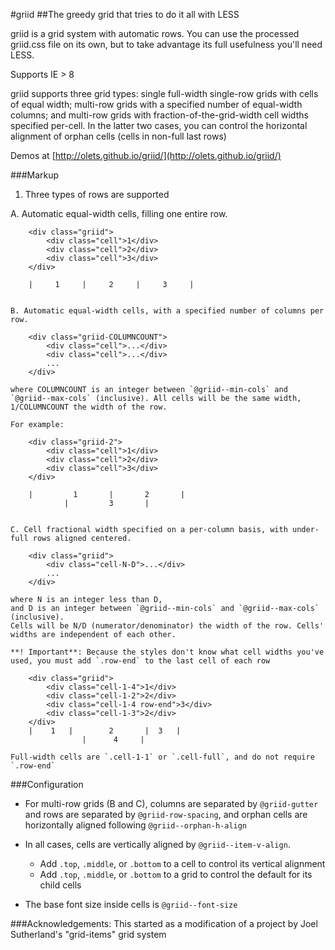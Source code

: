 #griid
##The greedy grid that tries to do it all with LESS

griid is a grid system with automatic rows. You can use the processed griid.css file on its own, but to take advantage its full usefulness you'll need LESS.

Supports IE > 8

griid supports three grid types: single full-width single-row grids  with cells of equal width; multi-row grids with a specified number of equal-width columns; and multi-row grids with fraction-of-the-grid-width cell widths specified per-cell. In the latter two cases, you can control the horizontal alignment of orphan cells (cells in non-full last rows)

Demos at [http://olets.github.io/griid/](http://olets.github.io/griid/)

###Markup

1. Three types of rows are supported

  A.	Automatic equal-width cells, filling one entire row.

		<div class="griid">
			<div class="cell">1</div>
			<div class="cell">2</div>
			<div class="cell">3</div>
		</div>
	
		|     1     |     2     |     3     |


	B. Automatic equal-width cells, with a specified number of columns per row.

		<div class="griid-COLUMNCOUNT">
			<div class="cell">...</div>
			<div class="cell">...</div>
			...
		</div>

	where COLUMNCOUNT is an integer between `@griid--min-cols` and `@griid--max-cols` (inclusive). All cells will be the same width, 1/COLUMNCOUNT the width of the row.

	For example:

		<div class="griid-2">
			<div class="cell">1</div>
			<div class="cell">2</div>
			<div class="cell">3</div>
		</div>
	
		|		  1		  |		  2		  |
				|		  3		  |


	C. Cell fractional width specified on a per-column basis, with under-full rows aligned centered.

		<div class="griid">
			<div class="cell-N-D">...</div>
			...
		</div>

	where N is an integer less than D,
	and D is an integer between `@griid--min-cols` and `@griid--max-cols` (inclusive).
	Cells will be N/D (numerator/denominator) the width of the row. Cells' widths are independent of each other.

	**! Important**: Because the styles don't know what cell widths you've used, you must add `.row-end` to the last cell of each row

		<div class="griid">
			<div class="cell-1-4">1</div>
			<div class="cell-1-2">2</div>
			<div class="cell-1-4 row-end">3</div>
			<div class="cell-1-3">2</div>
		</div>
		|	 1	 |		  2		  |	 3	 |
   		            |      4     |

	Full-width cells are `.cell-1-1` or `.cell-full`, and do not require `.row-end`

###Configuration

- For multi-row grids (B and C), columns are separated by `@griid-gutter` and rows are separated by `@griid-row-spacing`, and orphan cells are horizontally aligned following `@griid--orphan-h-align`


- In all cases, cells are vertically aligned by `@griid--item-v-align`.
	- Add `.top`, `.middle`, or `.bottom` to a cell to control its vertical alignment
	- Add `.top`, `.middle`, or `.bottom` to a grid to control the default for its child cells

- The base font size inside cells is `@griid--font-size`


###Acknowledgements:
This started as a modification of a project by Joel Sutherland's "grid-items" grid system